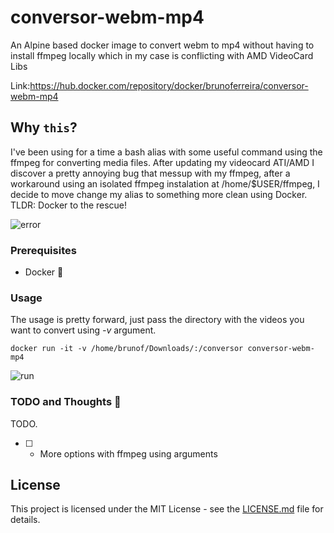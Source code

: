 # conversor-webm-mp4
An Alpine based docker image to convert webm to mp4 without having to install ffmpeg locally which in my case is conflicting with AMD VideoCard Libs

Link:https://hub.docker.com/repository/docker/brunoferreira/conversor-webm-mp4


Why ``this``?
-----------------------
I've been using for a time a bash alias with some useful command using the ffmpeg for converting media files.
After updating my videocard ATI/AMD I discover a pretty annoying bug that messup with my ffmpeg, after a workaround using an isolated ffmpeg instalation at /home/$USER/ffmpeg, I decide to move change my alias to something more clean using Docker. TLDR: Docker to the rescue!

![error](https://imgur.com/jDYxnTG.png)


### Prerequisites

- Docker 🐋

### Usage

The usage is pretty forward, just pass the directory with the videos you want to convert using *-v* argument.

```
docker run -it -v /home/brunof/Downloads/:/conversor conversor-webm-mp4
```

![run](https://imgur.com/1EnFuTZ.png)

### TODO and Thoughts :thought_balloon:
TODO.

- [  ] - More options with ffmpeg using arguments

## License

This project is licensed under the MIT License - see the [LICENSE.md](LICENSE.md) file for details.
